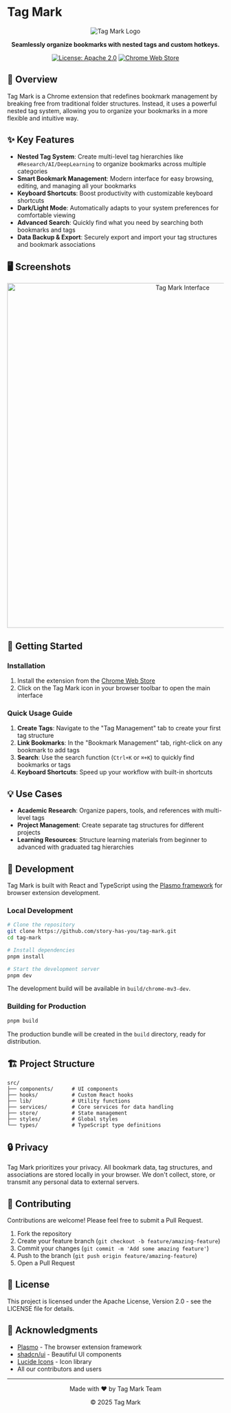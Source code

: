 # Tag Mark

<div align="center">

![Tag Mark Logo](https://story-has-you.github.io/tag-mark/images/icon.png?text=TagMark)

**Seamlessly organize bookmarks with nested tags and custom hotkeys.**

[![License: Apache 2.0](https://img.shields.io/badge/License-Apache%202.0-blue.svg)](https://www.apache.org/licenses/LICENSE-2.0)
[![Chrome Web Store](https://img.shields.io/badge/Chrome-Extension-green)](https://chrome.google.com/webstore)
</div>

## 🌟 Overview

Tag Mark is a Chrome extension that redefines bookmark management by breaking free from traditional folder structures. Instead, it uses a powerful nested tag system, allowing you to organize your bookmarks in a more flexible and intuitive way.

## ✨ Key Features

- **Nested Tag System**: Create multi-level tag hierarchies like `#Research/AI/DeepLearning` to organize bookmarks across multiple categories
- **Smart Bookmark Management**: Modern interface for easy browsing, editing, and managing all your bookmarks
- **Keyboard Shortcuts**: Boost productivity with customizable keyboard shortcuts
- **Dark/Light Mode**: Automatically adapts to your system preferences for comfortable viewing
- **Advanced Search**: Quickly find what you need by searching both bookmarks and tags
- **Data Backup & Export**: Securely export and import your tag structures and bookmark associations

## 🖥️ Screenshots

<div align="center">
  <img src="https://story-has-you.github.io/tag-mark/images/screenshot.png?text=Tag+Mark+Screenshot" alt="Tag Mark Interface" width="800px" />
</div>

## 🚀 Getting Started

### Installation

1. Install the extension from the [Chrome Web Store](https://chrome.google.com/webstore)
2. Click on the Tag Mark icon in your browser toolbar to open the main interface

### Quick Usage Guide

1. **Create Tags**: Navigate to the "Tag Management" tab to create your first tag structure
2. **Link Bookmarks**: In the "Bookmark Management" tab, right-click on any bookmark to add tags
3. **Search**: Use the search function (`Ctrl+K` or `⌘+K`) to quickly find bookmarks or tags
4. **Keyboard Shortcuts**: Speed up your workflow with built-in shortcuts

## 💡 Use Cases

- **Academic Research**: Organize papers, tools, and references with multi-level tags
- **Project Management**: Create separate tag structures for different projects
- **Learning Resources**: Structure learning materials from beginner to advanced with graduated tag hierarchies

## 🔧 Development

Tag Mark is built with React and TypeScript using the [Plasmo framework](https://docs.plasmo.com/) for browser extension development.

### Local Development

```bash
# Clone the repository
git clone https://github.com/story-has-you/tag-mark.git
cd tag-mark

# Install dependencies
pnpm install

# Start the development server
pnpm dev
```

The development build will be available in `build/chrome-mv3-dev`.

### Building for Production

```bash
pnpm build
```

The production bundle will be created in the `build` directory, ready for distribution.

## 🏗️ Project Structure

```
src/
├── components/      # UI components
├── hooks/           # Custom React hooks
├── lib/             # Utility functions
├── services/        # Core services for data handling
├── store/           # State management
├── styles/          # Global styles
└── types/           # TypeScript type definitions
```

## 🔒 Privacy

Tag Mark prioritizes your privacy. All bookmark data, tag structures, and associations are stored locally in your browser. We don't collect, store, or transmit any personal data to external servers.

## 🤝 Contributing

Contributions are welcome! Please feel free to submit a Pull Request.

1. Fork the repository
2. Create your feature branch (`git checkout -b feature/amazing-feature`)
3. Commit your changes (`git commit -m 'Add some amazing feature'`)
4. Push to the branch (`git push origin feature/amazing-feature`)
5. Open a Pull Request

## 📄 License

This project is licensed under the Apache License, Version 2.0 - see the LICENSE file for details.

## 🙏 Acknowledgments

- [Plasmo](https://www.plasmo.com/) - The browser extension framework
- [shadcn/ui](https://ui.shadcn.com/) - Beautiful UI components
- [Lucide Icons](https://lucide.dev/) - Icon library
- All our contributors and users

---

<div align="center">
  <p>Made with ❤️ by Tag Mark Team</p>
  <p>© 2025 Tag Mark</p>
</div>
